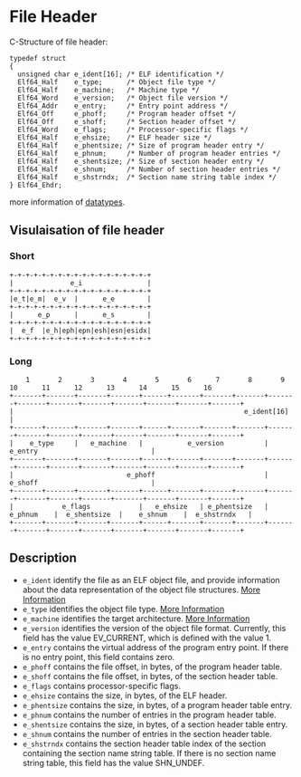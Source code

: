# File Header

C-Structure of file header:

```
typedef struct
{
  unsigned char e_ident[16]; /* ELF identification */
  Elf64_Half    e_type;      /* Object file type */
  Elf64_Half    e_machine;   /* Machine type */
  Elf64_Word    e_version;   /* Object file version */
  Elf64_Addr    e_entry;     /* Entry point address */
  Elf64_Off     e_phoff;     /* Program header offset */
  Elf64_Off     e_shoff;     /* Section header offset */
  Elf64_Word    e_flags;     /* Processor-specific flags */
  Elf64_Half    e_ehsize;    /* ELF header size */
  Elf64_Half    e_phentsize; /* Size of program header entry */
  Elf64_Half    e_phnum;     /* Number of program header entries */
  Elf64_Half    e_shentsize; /* Size of section header entry */
  Elf64_Half    e_shnum;     /* Number of section header entries */
  Elf64_Half    e_shstrndx;  /* Section name string table index */
} Elf64_Ehdr;
```

more information of [datatypes](elf-datatypes.md).

## Visulaisation of file header

### Short

```
+-+-+-+-+-+-+-+-+-+-+-+-+-+-+-+-+-+
|              e_i                |
+-+-+-+-+-+-+-+-+-+-+-+-+-+-+-+-+-+
|e_t|e_m|  e_v  |      e_e        |
+-+-+-+-+-+-+-+-+-+-+-+-+-+-+-+-+-+
|      e_p      |      e_s        |
+-+-+-+-+-+-+-+-+-+-+-+-+-+-+-+-+-+
|  e_f  |e_h|eph|epn|esh|esn|esidx|
+-+-+-+-+-+-+-+-+-+-+-+-+-+-+-+-+-+
```

### Long

```
    1       2       3       4       5       6      7       8       9      10      11      12      13      14      15      16
+-------+-------+-------+-------+------+-------+-------+-------+-------+-------+-------+-------+-------+-------+-------+-------+
|                                                         e_ident[16]                                                          |
+-------+-------+-------+-------+------+-------+-------+-------+-------+-------+-------+-------+-------+-------+-------+-------+
|    e_type     |   e_machine   |           e_version          |                            e_entry                            |
+-------+-------+-------+-------+------+-------+-------+-------+-------+-------+-------+-------+-------+-------+-------+-------+
|                            e_phoff                           |                            e_shoff                            |
+-------+-------+-------+-------+------+-------+-------+-------+-------+-------+-------+-------+-------+-------+-------+-------+
|            e_flags            |   e_ehsize   | e_phentsize   |    e_phnum    |  e_shentsize  |    e_shnum    |  e_shstrndx   |
+-------+-------+-------+-------+------+-------+-------+-------+-------+-------+-------+-------+-------+-------+-------+-------+
```


## Description

- `e_ident` identify the file as an ELF object file, and provide information about the data representation of the object file structures. [More Information](tables/e_ident.md)
- `e_type` identifies the object file type. [More Information](tables/e_type.md)
- `e_machine` identifies the target architecture. [More Information](tables/e_machine.md)
- `e_version` identifies the version of the object file format. Currently, this field has the value EV_CURRENT, which is defined with the value 1.
- `e_entry` contains the virtual address of the program entry point. If there is no entry point, this field contains zero.
- `e_phoff` contains the file offset, in bytes, of the program header table.
- `e_shoff` contains the file offset, in bytes, of the section header table.
- `e_flags` contains processor-specific flags.
- `e_ehsize` contains the size, in bytes, of the ELF header.
- `e_phentsize` contains the size, in bytes, of a program header table entry.
- `e_phnum` contains the number of entries in the program header table.
- `e_shentsize` contains the size, in bytes, of a section header table entry.
- `e_shnum` contains the number of entries in the section header table.
- `e_shstrndx` contains the section header table index of the section containing the section name string table. If there is no section name string
table, this field has the value SHN_UNDEF. 
